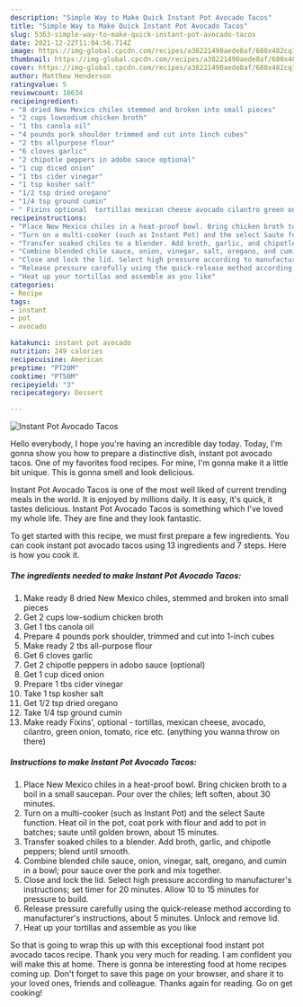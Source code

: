 ```yaml
---
description: "Simple Way to Make Quick Instant Pot Avocado Tacos"
title: "Simple Way to Make Quick Instant Pot Avocado Tacos"
slug: 5363-simple-way-to-make-quick-instant-pot-avocado-tacos
date: 2021-12-22T11:04:56.714Z
image: https://img-global.cpcdn.com/recipes/a38221490aede8af/680x482cq70/instant-pot-avocado-tacos-recipe-main-photo.jpg
thumbnail: https://img-global.cpcdn.com/recipes/a38221490aede8af/680x482cq70/instant-pot-avocado-tacos-recipe-main-photo.jpg
cover: https://img-global.cpcdn.com/recipes/a38221490aede8af/680x482cq70/instant-pot-avocado-tacos-recipe-main-photo.jpg
author: Matthew Henderson
ratingvalue: 5
reviewcount: 18634
recipeingredient:
- "8 dried New Mexico chiles stemmed and broken into small pieces"
- "2 cups lowsodium chicken broth"
- "1 tbs canola oil"
- "4 pounds pork shoulder trimmed and cut into 1inch cubes"
- "2 tbs allpurpose flour"
- "6 cloves garlic"
- "2 chipotle peppers in adobo sauce optional"
- "1 cup diced onion"
- "1 tbs cider vinegar"
- "1 tsp kosher salt"
- "1/2 tsp dried oregano"
- "1/4 tsp ground cumin"
- " Fixins optional  tortillas mexican cheese avocado cilantro green onion tomato rice etc anything you wanna throw on there"
recipeinstructions:
- "Place New Mexico chiles in a heat-proof bowl. Bring chicken broth to a boil in a small saucepan. Pour over the chiles; left soften, about 30 minutes."
- "Turn on a multi-cooker (such as Instant Pot) and the select Saute function. Heat oil in the pot, coat pork with flour and add to pot in batches; saute until golden brown, about 15 minutes."
- "Transfer soaked chiles to a blender. Add broth, garlic, and chipotle peppers; blend until smooth."
- "Combine blended chile sauce, onion, vinegar, salt, oregano, and cumin in a bowl; pour sauce over the pork and mix together."
- "Close and lock the lid. Select high pressure according to manufacturer&#39;s instructions; set timer for 20 minutes. Allow 10 to 15 minutes for pressure to build."
- "Release pressure carefully using the quick-release method according to manufacturer&#39;s instructions, about 5 minutes. Unlock and remove lid."
- "Heat up your tortillas and assemble as you like"
categories:
- Recipe
tags:
- instant
- pot
- avocado

katakunci: instant pot avocado 
nutrition: 249 calories
recipecuisine: American
preptime: "PT20M"
cooktime: "PT50M"
recipeyield: "3"
recipecategory: Dessert

---
```



![Instant Pot Avocado Tacos](https://img-global.cpcdn.com/recipes/a38221490aede8af/680x482cq70/instant-pot-avocado-tacos-recipe-main-photo.jpg)

Hello everybody, I hope you're having an incredible day today. Today, I'm gonna show you how to prepare a distinctive dish, instant pot avocado tacos. One of my favorites food recipes. For mine, I'm gonna make it a little bit unique. This is gonna smell and look delicious.



Instant Pot Avocado Tacos is one of the most well liked of current trending meals in the world. It is enjoyed by millions daily. It is easy, it's quick, it tastes delicious. Instant Pot Avocado Tacos is something which I've loved my whole life. They are fine and they look fantastic.


To get started with this recipe, we must first prepare a few ingredients. You can cook instant pot avocado tacos using 13 ingredients and 7 steps. Here is how you cook it.

<!--inarticleads1-->

##### The ingredients needed to make Instant Pot Avocado Tacos:

1. Make ready 8 dried New Mexico chiles, stemmed and broken into small pieces
1. Get 2 cups low-sodium chicken broth
1. Get 1 tbs canola oil
1. Prepare 4 pounds pork shoulder, trimmed and cut into 1-inch cubes
1. Make ready 2 tbs all-purpose flour
1. Get 6 cloves garlic
1. Get 2 chipotle peppers in adobo sauce (optional)
1. Get 1 cup diced onion
1. Prepare 1 tbs cider vinegar
1. Take 1 tsp kosher salt
1. Get 1/2 tsp dried oregano
1. Take 1/4 tsp ground cumin
1. Make ready  Fixins&#39;, optional - tortillas, mexican cheese, avocado, cilantro, green onion, tomato, rice etc. (anything you wanna throw on there)




<!--inarticleads2-->

##### Instructions to make Instant Pot Avocado Tacos:

1. Place New Mexico chiles in a heat-proof bowl. Bring chicken broth to a boil in a small saucepan. Pour over the chiles; left soften, about 30 minutes.
1. Turn on a multi-cooker (such as Instant Pot) and the select Saute function. Heat oil in the pot, coat pork with flour and add to pot in batches; saute until golden brown, about 15 minutes.
1. Transfer soaked chiles to a blender. Add broth, garlic, and chipotle peppers; blend until smooth.
1. Combine blended chile sauce, onion, vinegar, salt, oregano, and cumin in a bowl; pour sauce over the pork and mix together.
1. Close and lock the lid. Select high pressure according to manufacturer&#39;s instructions; set timer for 20 minutes. Allow 10 to 15 minutes for pressure to build.
1. Release pressure carefully using the quick-release method according to manufacturer&#39;s instructions, about 5 minutes. Unlock and remove lid.
1. Heat up your tortillas and assemble as you like




So that is going to wrap this up with this exceptional food instant pot avocado tacos recipe. Thank you very much for reading. I am confident you will make this at home. There is gonna be interesting food at home recipes coming up. Don't forget to save this page on your browser, and share it to your loved ones, friends and colleague. Thanks again for reading. Go on get cooking!
